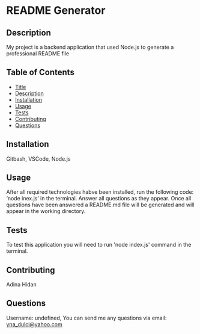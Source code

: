 # README Generator
## Description
My project is a backend application that used Node.js to generate a professional README file
## Table of Contents
- [Title](#title)
- [Description](#description)
- [Installation](#installation)
- [Usage](#usage)
- [Tests](#tests)
- [Contributing](#contributing)
- [Questions](#questions)
## Installation
Gitbash, VSCode, Node.js
## Usage
After all required technologies habve been installed, run the following code: ‘node inex.js’ in the terminal. Answer all questions as they appear. Once all questions have been answered a README.md file will be generated and will appear in the working directory.
## Tests
To test this application you will need to  run 'node index.js' command in the terminal.
## Contributing
Adina Hidan
## Questions
Username: undefined,
You can send me any questions via email: yna_dulci@yahoo.com